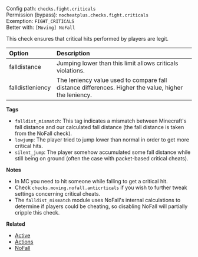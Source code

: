 Config path: `checks.fight.criticals`  
Permission (bypass): `nocheatplus.checks.fight.criticals`  
Exemption: `FIGHT_CRITICALS`              
Better with: `[Moving] NoFall` 

This check ensures that critical hits performed by players are legit.

| Option              | Description |
| :------------------ | :---------- |
| falldistance        | Jumping lower than this limit allows criticals violations. |
| falldistleniency    | The leniency value used to compare fall distance differences. Higher the value, higher the leniency.|

**Tags**
* `falldist_mismatch`: This tag indicates a mismatch between Minecraft's fall distance and our calculated fall distance (the fall distance is taken from the NoFall check).
* `lowjump`: The player tried to jump lower than normal in order to get more critical hits.
* `silent_jump`: The player somehow accumulated some fall distance while still being on ground (often the case with packet-based critical cheats).

**Notes**
* In MC you need to hit someone while falling to get a critical hit.
* Check `checks.moving.nofall.anticrticals` if you wish to further tweak settings concerning critical cheats.
* The `falldist_mismatch` module uses NoFall's internal calculations to determine if players could be cheating, so disabling NoFall will partially cripple this check.

**Related**  
* [Active](https://github.com/Updated-NoCheatPlus/Docs/blob/master/Settings/General.md#active)
* [Actions](https://github.com/Updated-NoCheatPlus/Docs/blob/master/Settings/General.md#actions)
* [NoFall](https://github.com/Updated-NoCheatPlus/Docs/blob/master/Settings/Checks/%5BMoving%5D-Nofall.md)
